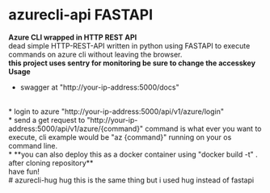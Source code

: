 # azurecli-api FASTAPI
**Azure CLI wrapped in HTTP REST API**
<br>
dead simple HTTP-REST-API written in python using FASTAPI to execute commands on azure cli without leaving the browser.
<br>
**this project uses sentry for monitoring be sure to change the accesskey**
<br>
**Usage**
<br>
* swagger at "http://your-ip-address:5000/docs"
<br>
* login to azure "http://your-ip-address:5000/api/v1/azure/login"
<br>
* send a get request to "http://your-ip-address:5000/api/v1/azure/{command}" command is what ever you want to execute, cli example would be "az {command}" running on your os command line.
<br>
* **you can also deploy this as a docker container using "docker build -t" . after cloning repository**
<br>
have fun!
<br>
# azurecli-hug hug
this is the same thing but i used hug instead of fastapi
